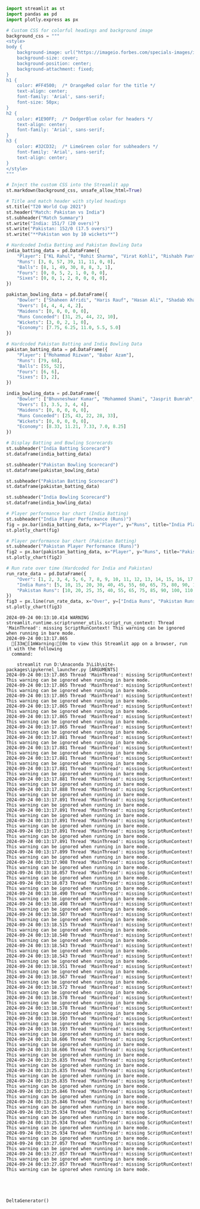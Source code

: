 ```python
import streamlit as st
import pandas as pd
import plotly.express as px

# Custom CSS for colorful headings and background image
background_css = """
<style>
body {
    background-image: url("https://imageio.forbes.com/specials-images/imageserve/652973e24a6ce88b0a88b00d/CRICKET-WC-2021-T20-IND-PAK/0x0.jpg?format=jpg&crop=2950,1658,x162,y115,safe&width=1440");
    background-size: cover;
    background-position: center;
    background-attachment: fixed;
}
h1 {
    color: #FF4500;  /* OrangeRed color for the title */
    text-align: center;
    font-family: 'Arial', sans-serif;
    font-size: 50px;
}
h2 {
    color: #1E90FF;  /* DodgerBlue color for headers */
    text-align: center;
    font-family: 'Arial', sans-serif;
}
h3 {
    color: #32CD32;  /* LimeGreen color for subheaders */
    font-family: 'Arial', sans-serif;
    text-align: center;
}
</style>
"""

# Inject the custom CSS into the Streamlit app
st.markdown(background_css, unsafe_allow_html=True)

# Title and match header with styled headings
st.title("T20 World Cup 2021")
st.header("Match: Pakistan vs India")
st.subheader("Match Summary")
st.write("India: 151/7 (20 overs)")
st.write("Pakistan: 152/0 (17.5 overs)")
st.write("**Pakistan won by 10 wickets**")

# Hardcoded India Batting and Pakistan Bowling Data
india_batting_data = pd.DataFrame({
    "Player": ["KL Rahul", "Rohit Sharma", "Virat Kohli", "Rishabh Pant", "Suryakumar Yadav", "Hardik Pandya", "Bhuvneshwar Kumar", "Jasprit Bumrah"],
    "Runs": [3, 0, 57, 39, 11, 11, 0, 0],
    "Balls": [8, 1, 49, 30, 8, 8, 3, 1],
    "Fours": [0, 0, 5, 2, 1, 0, 0, 0],
    "Sixes": [0, 0, 1, 2, 0, 0, 0, 0],
})

pakistan_bowling_data = pd.DataFrame({
    "Bowler": ["Shaheen Afridi", "Haris Rauf", "Hasan Ali", "Shadab Khan", "Imad Wasim"],
    "Overs": [4, 4, 4, 4, 2],
    "Maidens": [0, 0, 0, 0, 0],
    "Runs Conceded": [31, 25, 44, 22, 10],
    "Wickets": [3, 0, 2, 1, 0],
    "Economy": [7.75, 6.25, 11.0, 5.5, 5.0]
})

# Hardcoded Pakistan Batting and India Bowling Data
pakistan_batting_data = pd.DataFrame({
    "Player": ["Mohammad Rizwan", "Babar Azam"],
    "Runs": [79, 68],
    "Balls": [55, 52],
    "Fours": [6, 6],
    "Sixes": [3, 2],
})

india_bowling_data = pd.DataFrame({
    "Bowler": ["Bhuvneshwar Kumar", "Mohammed Shami", "Jasprit Bumrah", "Ravindra Jadeja", "Varun Chakravarthy"],
    "Overs": [3, 3.5, 3, 4, 4],
    "Maidens": [0, 0, 0, 0, 0],
    "Runs Conceded": [25, 43, 22, 28, 33],
    "Wickets": [0, 0, 0, 0, 0],
    "Economy": [8.33, 11.21, 7.33, 7.0, 8.25]
})

# Display Batting and Bowling Scorecards
st.subheader("India Batting Scorecard")
st.dataframe(india_batting_data)

st.subheader("Pakistan Bowling Scorecard")
st.dataframe(pakistan_bowling_data)

st.subheader("Pakistan Batting Scorecard")
st.dataframe(pakistan_batting_data)

st.subheader("India Bowling Scorecard")
st.dataframe(india_bowling_data)

# Player performance bar chart (India Batting)
st.subheader("India Player Performance (Runs)")
fig = px.bar(india_batting_data, x="Player", y="Runs", title="India Player Runs", color="Runs", text="Runs")
st.plotly_chart(fig)

# Player performance bar chart (Pakistan Batting)
st.subheader("Pakistan Player Performance (Runs)")
fig2 = px.bar(pakistan_batting_data, x="Player", y="Runs", title="Pakistan Player Runs", color="Runs", text="Runs")
st.plotly_chart(fig2)

# Run rate over time (Hardcoded for India and Pakistan)
run_rate_data = pd.DataFrame({
    "Over": [1, 2, 3, 4, 5, 6, 7, 8, 9, 10, 11, 12, 13, 14, 15, 16, 17, 18, 19, 20],
    "India Runs": [5, 10, 15, 20, 30, 40, 45, 55, 60, 65, 75, 80, 90, 100, 110, 125, 130, 140, 145, 151],
    "Pakistan Runs": [10, 20, 25, 35, 40, 55, 65, 75, 85, 90, 100, 110, 115, 125, 135, 145, 150, 152, None, None]
})
fig3 = px.line(run_rate_data, x="Over", y=["India Runs", "Pakistan Runs"], title="Run Rate Progression (India vs Pakistan)")
st.plotly_chart(fig3)

```

    2024-09-24 00:13:10.414 WARNING streamlit.runtime.scriptrunner_utils.script_run_context: Thread 'MainThread': missing ScriptRunContext! This warning can be ignored when running in bare mode.
    2024-09-24 00:13:17.865 
      [33m[1mWarning:[0m to view this Streamlit app on a browser, run it with the following
      command:
    
        streamlit run D:\Anaconda 3\Lib\site-packages\ipykernel_launcher.py [ARGUMENTS]
    2024-09-24 00:13:17.865 Thread 'MainThread': missing ScriptRunContext! This warning can be ignored when running in bare mode.
    2024-09-24 00:13:17.865 Thread 'MainThread': missing ScriptRunContext! This warning can be ignored when running in bare mode.
    2024-09-24 00:13:17.865 Thread 'MainThread': missing ScriptRunContext! This warning can be ignored when running in bare mode.
    2024-09-24 00:13:17.865 Thread 'MainThread': missing ScriptRunContext! This warning can be ignored when running in bare mode.
    2024-09-24 00:13:17.865 Thread 'MainThread': missing ScriptRunContext! This warning can be ignored when running in bare mode.
    2024-09-24 00:13:17.865 Thread 'MainThread': missing ScriptRunContext! This warning can be ignored when running in bare mode.
    2024-09-24 00:13:17.881 Thread 'MainThread': missing ScriptRunContext! This warning can be ignored when running in bare mode.
    2024-09-24 00:13:17.881 Thread 'MainThread': missing ScriptRunContext! This warning can be ignored when running in bare mode.
    2024-09-24 00:13:17.881 Thread 'MainThread': missing ScriptRunContext! This warning can be ignored when running in bare mode.
    2024-09-24 00:13:17.881 Thread 'MainThread': missing ScriptRunContext! This warning can be ignored when running in bare mode.
    2024-09-24 00:13:17.881 Thread 'MainThread': missing ScriptRunContext! This warning can be ignored when running in bare mode.
    2024-09-24 00:13:17.888 Thread 'MainThread': missing ScriptRunContext! This warning can be ignored when running in bare mode.
    2024-09-24 00:13:17.891 Thread 'MainThread': missing ScriptRunContext! This warning can be ignored when running in bare mode.
    2024-09-24 00:13:17.891 Thread 'MainThread': missing ScriptRunContext! This warning can be ignored when running in bare mode.
    2024-09-24 00:13:17.891 Thread 'MainThread': missing ScriptRunContext! This warning can be ignored when running in bare mode.
    2024-09-24 00:13:17.891 Thread 'MainThread': missing ScriptRunContext! This warning can be ignored when running in bare mode.
    2024-09-24 00:13:17.891 Thread 'MainThread': missing ScriptRunContext! This warning can be ignored when running in bare mode.
    2024-09-24 00:13:17.899 Thread 'MainThread': missing ScriptRunContext! This warning can be ignored when running in bare mode.
    2024-09-24 00:13:17.908 Thread 'MainThread': missing ScriptRunContext! This warning can be ignored when running in bare mode.
    2024-09-24 00:13:18.057 Thread 'MainThread': missing ScriptRunContext! This warning can be ignored when running in bare mode.
    2024-09-24 00:13:18.073 Thread 'MainThread': missing ScriptRunContext! This warning can be ignored when running in bare mode.
    2024-09-24 00:13:18.490 Thread 'MainThread': missing ScriptRunContext! This warning can be ignored when running in bare mode.
    2024-09-24 00:13:18.498 Thread 'MainThread': missing ScriptRunContext! This warning can be ignored when running in bare mode.
    2024-09-24 00:13:18.507 Thread 'MainThread': missing ScriptRunContext! This warning can be ignored when running in bare mode.
    2024-09-24 00:13:18.515 Thread 'MainThread': missing ScriptRunContext! This warning can be ignored when running in bare mode.
    2024-09-24 00:13:18.540 Thread 'MainThread': missing ScriptRunContext! This warning can be ignored when running in bare mode.
    2024-09-24 00:13:18.543 Thread 'MainThread': missing ScriptRunContext! This warning can be ignored when running in bare mode.
    2024-09-24 00:13:18.543 Thread 'MainThread': missing ScriptRunContext! This warning can be ignored when running in bare mode.
    2024-09-24 00:13:18.551 Thread 'MainThread': missing ScriptRunContext! This warning can be ignored when running in bare mode.
    2024-09-24 00:13:18.567 Thread 'MainThread': missing ScriptRunContext! This warning can be ignored when running in bare mode.
    2024-09-24 00:13:18.572 Thread 'MainThread': missing ScriptRunContext! This warning can be ignored when running in bare mode.
    2024-09-24 00:13:18.578 Thread 'MainThread': missing ScriptRunContext! This warning can be ignored when running in bare mode.
    2024-09-24 00:13:18.578 Thread 'MainThread': missing ScriptRunContext! This warning can be ignored when running in bare mode.
    2024-09-24 00:13:18.593 Thread 'MainThread': missing ScriptRunContext! This warning can be ignored when running in bare mode.
    2024-09-24 00:13:18.593 Thread 'MainThread': missing ScriptRunContext! This warning can be ignored when running in bare mode.
    2024-09-24 00:13:18.606 Thread 'MainThread': missing ScriptRunContext! This warning can be ignored when running in bare mode.
    2024-09-24 00:13:18.606 Thread 'MainThread': missing ScriptRunContext! This warning can be ignored when running in bare mode.
    2024-09-24 00:13:25.835 Thread 'MainThread': missing ScriptRunContext! This warning can be ignored when running in bare mode.
    2024-09-24 00:13:25.835 Thread 'MainThread': missing ScriptRunContext! This warning can be ignored when running in bare mode.
    2024-09-24 00:13:25.835 Thread 'MainThread': missing ScriptRunContext! This warning can be ignored when running in bare mode.
    2024-09-24 00:13:25.846 Thread 'MainThread': missing ScriptRunContext! This warning can be ignored when running in bare mode.
    2024-09-24 00:13:25.846 Thread 'MainThread': missing ScriptRunContext! This warning can be ignored when running in bare mode.
    2024-09-24 00:13:25.934 Thread 'MainThread': missing ScriptRunContext! This warning can be ignored when running in bare mode.
    2024-09-24 00:13:25.934 Thread 'MainThread': missing ScriptRunContext! This warning can be ignored when running in bare mode.
    2024-09-24 00:13:25.934 Thread 'MainThread': missing ScriptRunContext! This warning can be ignored when running in bare mode.
    2024-09-24 00:13:27.057 Thread 'MainThread': missing ScriptRunContext! This warning can be ignored when running in bare mode.
    2024-09-24 00:13:27.057 Thread 'MainThread': missing ScriptRunContext! This warning can be ignored when running in bare mode.
    2024-09-24 00:13:27.057 Thread 'MainThread': missing ScriptRunContext! This warning can be ignored when running in bare mode.
    




    DeltaGenerator()




```python

```
